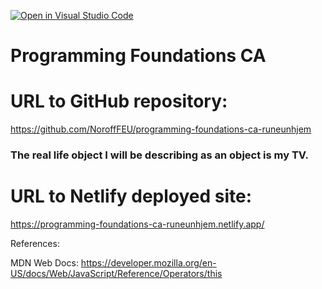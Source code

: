 [![Open in Visual Studio Code](https://classroom.github.com/assets/open-in-vscode-c66648af7eb3fe8bc4f294546bfd86ef473780cde1dea487d3c4ff354943c9ae.svg)](https://classroom.github.com/online_ide?assignment_repo_id=9700848&assignment_repo_type=AssignmentRepo)

# Programming Foundations CA

# URL to GitHub repository:
https://github.com/NoroffFEU/programming-foundations-ca-runeunhjem

### The real life object I will be describing as an object is my TV.

# URL to Netlify deployed site:
https://programming-foundations-ca-runeunhjem.netlify.app/

References: 

MDN Web Docs:
https://developer.mozilla.org/en-US/docs/Web/JavaScript/Reference/Operators/this
